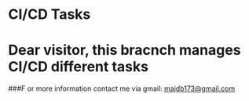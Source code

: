 # CI/CD Tasks 
# Dear visitor, this bracnch manages CI/CD different tasks 
###F or more information contact me via gmail: majdb173@gmail.com
